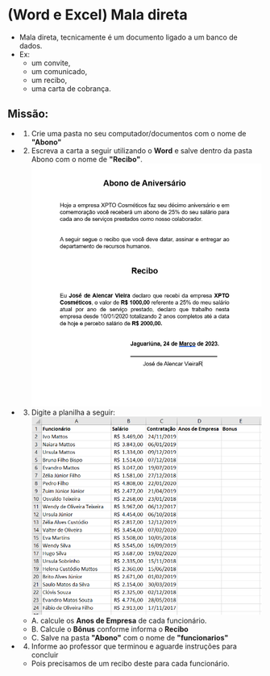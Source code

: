# (Word e Excel) Mala direta

- Mala direta, tecnicamente é um documento ligado a um banco de dados.
- Ex:
    - um convite,
    - um comunicado,
    - um recibo,
    - uma carta de cobrança.
## Missão:
- 1. Crie uma pasta no seu computador/documentos com o nome de **"Abono"**
- 2. Escreva a carta a seguir utilizando o **Word** e salve dentro da pasta Abono com o nome de **"Recibo"**.
![recibo](recibo.png)
- 3. Digite a planilha a seguir:
    ![planilha](funcionarios.png)
    - A. calcule os **Anos de Empresa** de cada funcionário.
    - B. Calcule o **Bônus** conforme informa o **Recibo**
    - C. Salve na pasta **"Abono"** com o nome de **"funcionarios"**
- 4. Informe ao professor que terminou e aguarde instruções para concluir
    - Pois precisamos de um recibo deste para cada funcionário.